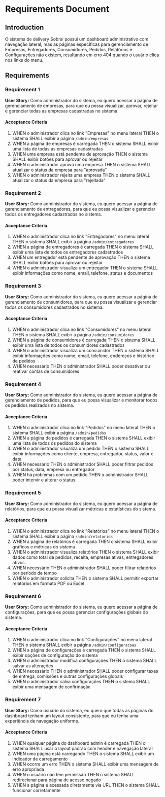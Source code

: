 # Requirements Document

## Introduction

O sistema de delivery Sobral possui um dashboard administrativo com navegação lateral, mas as páginas específicas para gerenciamento de Empresas, Entregadores, Consumidores, Pedidos, Relatórios e Configurações não existem, resultando em erro 404 quando o usuário clica nos links do menu.

## Requirements

### Requirement 1

**User Story:** Como administrador do sistema, eu quero acessar a página de gerenciamento de empresas, para que eu possa visualizar, aprovar, rejeitar e gerenciar todas as empresas cadastradas no sistema.

#### Acceptance Criteria

1. WHEN o administrador clica no link "Empresas" no menu lateral THEN o sistema SHALL exibir a página `/admin/empresas`
2. WHEN a página de empresas é carregada THEN o sistema SHALL exibir uma lista de todas as empresas cadastradas
3. WHEN uma empresa está pendente de aprovação THEN o sistema SHALL exibir botões para aprovar ou rejeitar
4. WHEN o administrador aprova uma empresa THEN o sistema SHALL atualizar o status da empresa para "aprovada"
5. WHEN o administrador rejeita uma empresa THEN o sistema SHALL atualizar o status da empresa para "rejeitada"

### Requirement 2

**User Story:** Como administrador do sistema, eu quero acessar a página de gerenciamento de entregadores, para que eu possa visualizar e gerenciar todos os entregadores cadastrados no sistema.

#### Acceptance Criteria

1. WHEN o administrador clica no link "Entregadores" no menu lateral THEN o sistema SHALL exibir a página `/admin/entregadores`
2. WHEN a página de entregadores é carregada THEN o sistema SHALL exibir uma lista de todos os entregadores cadastrados
3. WHEN um entregador está pendente de aprovação THEN o sistema SHALL exibir botões para aprovar ou rejeitar
4. WHEN o administrador visualiza um entregador THEN o sistema SHALL exibir informações como nome, email, telefone, status e documentos

### Requirement 3

**User Story:** Como administrador do sistema, eu quero acessar a página de gerenciamento de consumidores, para que eu possa visualizar e gerenciar todos os consumidores cadastrados no sistema.

#### Acceptance Criteria

1. WHEN o administrador clica no link "Consumidores" no menu lateral THEN o sistema SHALL exibir a página `/admin/consumidores`
2. WHEN a página de consumidores é carregada THEN o sistema SHALL exibir uma lista de todos os consumidores cadastrados
3. WHEN o administrador visualiza um consumidor THEN o sistema SHALL exibir informações como nome, email, telefone, endereços e histórico de pedidos
4. WHEN necessário THEN o administrador SHALL poder desativar ou reativar contas de consumidores

### Requirement 4

**User Story:** Como administrador do sistema, eu quero acessar a página de gerenciamento de pedidos, para que eu possa visualizar e monitorar todos os pedidos realizados no sistema.

#### Acceptance Criteria

1. WHEN o administrador clica no link "Pedidos" no menu lateral THEN o sistema SHALL exibir a página `/admin/pedidos`
2. WHEN a página de pedidos é carregada THEN o sistema SHALL exibir uma lista de todos os pedidos do sistema
3. WHEN o administrador visualiza um pedido THEN o sistema SHALL exibir informações como cliente, empresa, entregador, status, valor e data
4. WHEN necessário THEN o administrador SHALL poder filtrar pedidos por status, data, empresa ou entregador
5. WHEN há problemas com um pedido THEN o administrador SHALL poder intervir e alterar o status

### Requirement 5

**User Story:** Como administrador do sistema, eu quero acessar a página de relatórios, para que eu possa visualizar métricas e estatísticas do sistema.

#### Acceptance Criteria

1. WHEN o administrador clica no link "Relatórios" no menu lateral THEN o sistema SHALL exibir a página `/admin/relatorios`
2. WHEN a página de relatórios é carregada THEN o sistema SHALL exibir gráficos e métricas do sistema
3. WHEN o administrador visualiza relatórios THEN o sistema SHALL exibir dados como total de pedidos, receita, empresas ativas, entregadores ativos
4. WHEN necessário THEN o administrador SHALL poder filtrar relatórios por período de tempo
5. WHEN o administrador solicita THEN o sistema SHALL permitir exportar relatórios em formato PDF ou Excel

### Requirement 6

**User Story:** Como administrador do sistema, eu quero acessar a página de configurações, para que eu possa gerenciar configurações globais do sistema.

#### Acceptance Criteria

1. WHEN o administrador clica no link "Configurações" no menu lateral THEN o sistema SHALL exibir a página `/admin/configuracoes`
2. WHEN a página de configurações é carregada THEN o sistema SHALL exibir opções de configuração do sistema
3. WHEN o administrador modifica configurações THEN o sistema SHALL salvar as alterações
4. WHEN necessário THEN o administrador SHALL poder configurar taxas de entrega, comissões e outras configurações globais
5. WHEN o administrador salva configurações THEN o sistema SHALL exibir uma mensagem de confirmação

### Requirement 7

**User Story:** Como usuário do sistema, eu quero que todas as páginas do dashboard tenham um layout consistente, para que eu tenha uma experiência de navegação uniforme.

#### Acceptance Criteria

1. WHEN qualquer página do dashboard admin é carregada THEN o sistema SHALL usar o layout padrão com header e navegação lateral
2. WHEN uma página está carregando THEN o sistema SHALL exibir um indicador de carregamento
3. WHEN ocorre um erro THEN o sistema SHALL exibir uma mensagem de erro apropriada
4. WHEN o usuário não tem permissão THEN o sistema SHALL redirecionar para página de acesso negado
5. WHEN a página é acessada diretamente via URL THEN o sistema SHALL funcionar corretamente